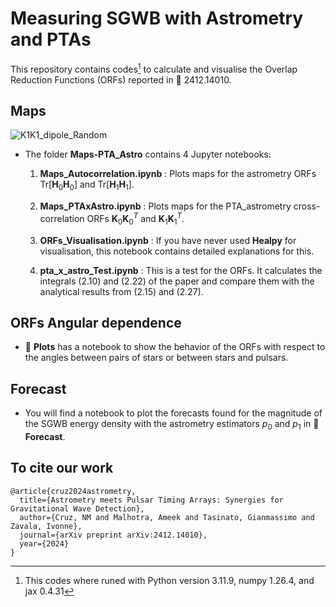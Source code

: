 # Measuring SGWB with Astrometry and PTAs

This repository contains codes[^1] to calculate and visualise the Overlap Reduction Functions (ORFs) reported in :page_facing_up: 2412.14010.

## Maps

![K1K1_dipole_Random](https://github.com/user-attachments/assets/57a52a54-28e9-47e0-92a4-619edd5c1c58)

* The folder **Maps-PTA_Astro** contains 4 Jupyter notebooks:
  
  1. **Maps_Autocorrelation.ipynb** : Plots maps for the astrometry ORFs $\mathrm{Tr}[\mathbf{H}_0 \mathbf{H}_0]$ and $\mathrm{Tr}[\mathbf{H}_1 \mathbf{H}_1]$.
     
  2. **Maps_PTAxAstro.ipynb** : Plots maps for the PTA_astrometry cross-correlation ORFs $\mathbf{K}_0 \mathbf{K}_0^{T}$ and $\mathbf{K}_1 \mathbf{K}_1 ^{T}$.
  
  3. **ORFs_Visualisation.ipynb** : If you have never used **Healpy** for visualisation, this notebook contains detailed explanations for this.
     
  4. **pta_x_astro_Test.ipynb** : This is a test for the ORFs. It calculates the integrals (2.10) and (2.22) of the paper and compare them with the analytical results from (2.15) and (2.27).

## ORFs Angular dependence 

* :file_folder: **Plots** has a notebook to show the behavior of the ORFs with respect to the angles between pairs of stars or between stars and pulsars.

## Forecast 

* You will find a notebook to plot the forecasts found for the magnitude of the SGWB energy density with the astrometry estimators $p_0$ and $p_1$ in :file_folder: **Forecast**.


[^1]: This codes where runed with Python version 3.11.9, numpy 1.26.4, and jax 0.4.31


## To cite our work

```
@article{cruz2024astrometry,
  title={Astrometry meets Pulsar Timing Arrays: Synergies for Gravitational Wave Detection},
  author={Cruz, NM and Malhotra, Ameek and Tasinato, Gianmassimo and Zavala, Ivonne},
  journal={arXiv preprint arXiv:2412.14010},
  year={2024}
}
```
